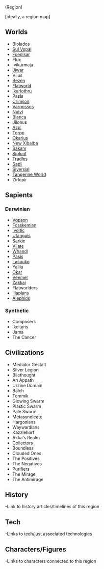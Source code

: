 (Region)

[ideally, a region map]

## Worlds
- Blolados
- [Sul Vopal](/Stellar_Abyss_Setting_Bible/1_Worlds_Systems/Sul_Vopal.md)
- [Fuedisar](/Stellar_Abyss_Setting_Bible/1_Worlds_Systems/Fuedisar.md)
- Flux
- Ivikurmaja
- [Jiwar](/Stellar_Abyss_Setting_Bible/1_Worlds_Systems/Jiwar.md)
- Vilus
- [Bezen](/Stellar_Abyss_Setting_Bible/1_Worlds_Systems/Bezen.md)
- [Flatworld](/Stellar_Abyss_Setting_Bible/1_Worlds_Systems/Flat_World.md)
- [Ikarlothru](/Stellar_Abyss_Setting_Bible/1_Worlds_Systems/Ikarlothru.md)
- Pasia
- [Crimson](/Stellar_Abyss_Setting_Bible/1_Worlds_Systems/Crimson.md)
- [Varpossos](/Stellar_Abyss_Setting_Bible/1_Worlds_Systems/Varpossos.md)
- [Nuivi](/Stellar_Abyss_Setting_Bible/1_Worlds_Systems/Nuivi.md)
- [Blanca](/Stellar_Abyss_Setting_Bible/1_Worlds_Systems/Blanca.md)
- Jilonus
- [Azul](/Stellar_Abyss_Setting_Bible/1_Worlds_Systems/Azul.md)
- [Torpo](/Stellar_Abyss_Setting_Bible/1_Worlds_Systems/Torpo.md)
- [Okarius](/Stellar_Abyss_Setting_Bible/1_Worlds_Systems/Okaria.md)
- [New Xibalba](/Stellar_Abyss_Setting_Bible/1_Worlds_Systems/Xibalba.md)
- [Sakam](/Stellar_Abyss_Setting_Bible/1_Worlds_Systems/Sakam.md)
- [Siplunt](/Stellar_Abyss_Setting_Bible/1_Worlds_Systems/Siplunt.md)
- [Tradlos](/Stellar_Abyss_Setting_Bible/1_Worlds_Systems/Tradlos.md)
- [Sapli](/Stellar_Abyss_Setting_Bible/1_Worlds_Systems/Sapli.md)
- [Siversial](/Stellar_Abyss_Setting_Bible/1_Worlds_Systems/Lamsis.md)
- [Tangerine World](/Stellar_Abyss_Setting_Bible/1_Worlds_Systems/Tangerine_World.md)
- Zirlopir

## Sapients

### Darwinian
- [Vopson](/Stellar_Abyss_Setting_Bible/2_Sapients/Vopson.md)
- [Fosskemian](/Stellar_Abyss_Setting_Bible/2_Sapients/Fosskemian.md)
- [Ivoltic](/Stellar_Abyss_Setting_Bible/2_Sapients/Ivoltic.md)
- [Utanguis](/Stellar_Abyss_Setting_Bible/2_Sapients/Cyrawaloc.md)
- [Sarkic](/Stellar_Abyss_Setting_Bible/2_Sapients/Sarkic.md)
- [Vilate](/Stellar_Abyss_Setting_Bible/2_Sapients/Vilate.md)
- [Whandl](/Stellar_Abyss_Setting_Bible/2_Sapients/Whandl.md)
- [Pasis](/Stellar_Abyss_Setting_Bible/2_Sapients/Pasis.md)
- [Lasuuko](/Stellar_Abyss_Setting_Bible/2_Sapients/Lasuuko.md)
- [Yalilu](/Stellar_Abyss_Setting_Bible/2_Sapients/Yalilu.md)
- [Okar](/Stellar_Abyss_Setting_Bible/2_Sapients/Okar.md)
- [Veemer](/Stellar_Abyss_Setting_Bible/2_Sapients/Veemer.md)
- [Zakkai](/Stellar_Abyss_Setting_Bible/2_Sapients/Zakkai.md)
- Flatworlders
- [Illapians](/Stellar_Abyss_Setting_Bible/2_Sapients/Illapian.md)
- [Alephids](/Stellar_Abyss_Setting_Bible/2_Sapients/Alephids.md)

### Synthetic
- Composers
- Ikeitans
- Jama
- The Cancer

## Civilizations
- Mediator Gestalt
- Silver Legion
- Bilethought
- An Appath
- Urzine Domain
- Balch
- Tommik
- Glowing Swarm
- Plastic Swarm
- Pale Swarm
- Metasyndicate
- Hargonians
- Waywardians
- Kazzlehorf
- Akka's Realm
- Collectors
- Boundless
- Clouded Ones
- The Positives
- The Negatives
- Purifiers
- The Mirage
- The Antimirage

## History
-Link to history articles/timelines of this region
## Tech
-Links to tech/just associated technologies
## Characters/Figures
-Links to characters connected to this region
